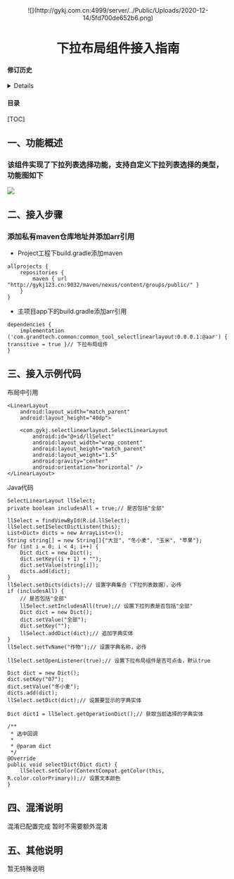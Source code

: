 
<center>
![](http://gykj.com.cn:4999/server/../Public/Uploads/2020-12-14/5fd700de652b6.png)
</center>
<center><h1>下拉布局组件接入指南</h1></center>


<h4>修订历史</h4>
<details>
<table>
<tr>
  <th style="background-color:#409EFF;color:#FFFFFF;">版本</th>
  <th style="background-color:#409EFF;color:#FFFFFF">修订时间</th>
  <th style="background-color:#409EFF;color:#FFFFFF">修订人员</th>
  <th style="background-color:#409EFF;color:#FFFFFF">修订内容</th>
</tr>
<tr>
  <td>0.0.0.1</td>
  <td>2021/03/09</td>
  <td>景艳辉</td>
  <td>新增下拉布局组件</td>
</tr>
</table>
</details>


<h4>目录</h4>

[TOC]

## 一、功能概述

### 该组件实现了下拉列表选择功能，支持自定义下拉列表选择的类型，功能图如下
![](http://gykj.com.cn:4999/server/../Public/Uploads/2021-03-11/6049706c975ea.png)

## 二、接入步骤
### 添加私有maven仓库地址并添加arr引用

-  Project工程下build.gradle添加maven
```
allprojects {
    repositories {
        maven { url "http://gykj123.cn:9032/maven/nexus/content/groups/public/" }
    }
}
```
-  主项目app下的build.gradle添加arr引用
```
dependencies {
	implementation ('com.grandtech.common:common_tool_selectlinearlayout:0.0.0.1:@aar') { transitive = true }// 下拉布局组件
}
```

## 三、接入示例代码
布局中引用
```
<LinearLayout
    android:layout_width="match_parent"
    android:layout_height="40dp">

    <com.gykj.selectlinearlayout.SelectLinearLayout
        android:id="@+id/llSelect"
        android:layout_width="wrap_content"
        android:layout_height="match_parent"
        android:layout_weight="1.5"
        android:gravity="center"
        android:orientation="horizontal" />
</LinearLayout>
```
Java代码
```
SelectLinearLayout llSelect;
private boolean includesAll = true;// 是否包括"全部"

llSelect = findViewById(R.id.llSelect);
llSelect.setISelectDictListen(this);
List<Dict> dicts = new ArrayList<>();
String string[] = new String[]{"大豆", "冬小麦", "玉米", "苹果"};
for (int i = 0; i < 4; i++) {
	Dict dict = new Dict();
	dict.setKey((i + 1) + "");
	dict.setValue(string[i]);
	dicts.add(dict);
}
llSelect.setDicts(dicts);// 设置字典集合（下拉列表数据），必传
if (includesAll) {
	// 是否包括"全部"
	llSelect.setIncludesAll(true);// 设置下拉列表是否包括"全部"
	Dict dict = new Dict();
	dict.setValue("全部");
	dict.setKey("");
	llSelect.addDict(dict);// 追加字典实体
}
llSelect.setTvName("作物");// 设置字典名称，必传

llSelect.setOpenListener(true);// 设置下拉布局组件是否可点击，默认true

Dict dict = new Dict();
dict.setKey("07");
dict.setValue("冬小麦");
dicts.add(dict);
llSelect.setDict(dict);// 设置要显示的字典实体

Dict dict1 = llSelect.getOperationDict();// 获取当前选择的字典实体
```
```
/**
 * 选中回调
 *
 * @param dict
 */
@Override
public void selectDict(Dict dict) {
    llSelect.setColor(ContextCompat.getColor(this, R.color.colorPrimary));// 设置文本颜色
}
```

## 四、混淆说明
混淆已配置完成 暂时不需要额外混淆

## 五、其他说明
暂无特殊说明